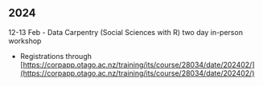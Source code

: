 
## 2024

12-13 Feb - Data Carpentry (Social Sciences with R) two day in-person workshop

- Registrations through [https://corpapp.otago.ac.nz/training/its/course/28034/date/202402/](https://corpapp.otago.ac.nz/training/its/course/28034/date/202402/)





